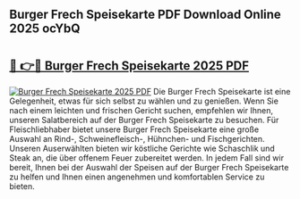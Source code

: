 ## Burger Frech Speisekarte PDF Download Online 2025 ocYbQ

# <h2><a href="http://gc82w2.nevu.top/?p=Burger+Frech+Speisekarte">🔗 👉🔴 Burger Frech Speisekarte 2025 PDF</a></h2>

[![Burger Frech Speisekarte 2025 PDF](https://i.imgur.com/dBaPXMq.png)](http://gc82w2.nevu.top/?p=Burger+Frech+Speisekarte)
Die Burger Frech Speisekarte ist eine Gelegenheit, etwas für sich selbst zu wählen und zu genießen. Wenn Sie nach einem leichten und frischen Gericht suchen, empfehlen wir Ihnen, unseren Salatbereich auf der Burger Frech Speisekarte zu besuchen. Für Fleischliebhaber bietet unsere Burger Frech Speisekarte eine große Auswahl an Rind-, Schweinefleisch-, Hühnchen- und Fischgerichten. Unseren Auserwählten bieten wir köstliche Gerichte wie Schaschlik und Steak an, die über offenem Feuer zubereitet werden. In jedem Fall sind wir bereit, Ihnen bei der Auswahl der Speisen auf der Burger Frech Speisekarte zu helfen und Ihnen einen angenehmen und komfortablen Service zu bieten.

